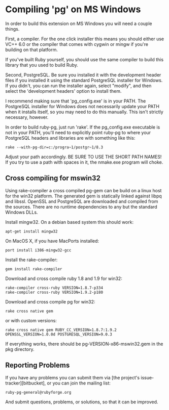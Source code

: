 # Compiling 'pg' on MS Windows

In order to build this extension on MS Windows you will need a couple things.

First, a compiler. For the one click installer this means you should either
use VC++ 6.0 or the compiler that comes with cygwin or mingw if you're
building on that platform.

If you've built Ruby yourself, you should use the same compiler to build
this library that you used to build Ruby.

Second, PostgreSQL. Be sure you installed it with the development header
files if you installed it using the standard PostgreSQL installer for
Windows. If you didn't, you can run the installer again, select "modify",
and then select the 'development headers' option to install them.

I recommend making sure that 'pg_config.exe' is in your PATH. The PostgreSQL
installer for Windows does not necessarily update your PATH when it installs
itself, so you may need to do this manually. This isn't strictly necessary,
however.

In order to build ruby-pg, just run 'rake'. If the pg_config.exe executable
is not in your PATH, you'll need to explicitly point ruby-pg to where your
PostgreSQL headers and libraries are with something like this:

	rake --with-pg-dir=c:/progra~1/postgr~1/8.3

Adjust your path accordingly. BE SURE TO USE THE SHORT PATH NAMES! If you
try to use a path with spaces in it, the nmake.exe program will choke.


## Cross compiling for mswin32

Using rake-compiler a cross compiled pg-gem can be build on a linux host for
the win32 platform. The generated gem is statically linked against libpq and
libssl. OpenSSL and PostgreSQL are downloaded and compiled from the sources.
There are no runtime dependencies to any but the standard Windows DLLs.

Install mingw32. On a debian based system this should work:

	apt-get install mingw32

On MacOS X, if you have MacPorts installed:

	port install i386-mingw32-gcc

Install the rake-compiler:

	gem install rake-compiler

Download and cross compile ruby 1.8 and 1.9 for win32:

	rake-compiler cross-ruby VERSION=1.8.7-p334
	rake-compiler cross-ruby VERSION=1.9.2-p180

Download and cross compile pg for win32:

	rake cross native gem

or with custom versions:

	rake cross native gem RUBY_CC_VERSION=1.8.7:1.9.2 OPENSSL_VERSION=1.0.0d POSTGRESQL_VERSION=9.0.3

If everything works, there should be pg-VERSION-x86-mswin32.gem in the pkg
directory.


## Reporting Problems

If you have any problems you can submit them via [the project's issue-tracker][bitbucket], or you can join the mailing list:

	ruby-pg-general@rubyforge.org

And submit questions, problems, or solutions, so that it can be improved.

